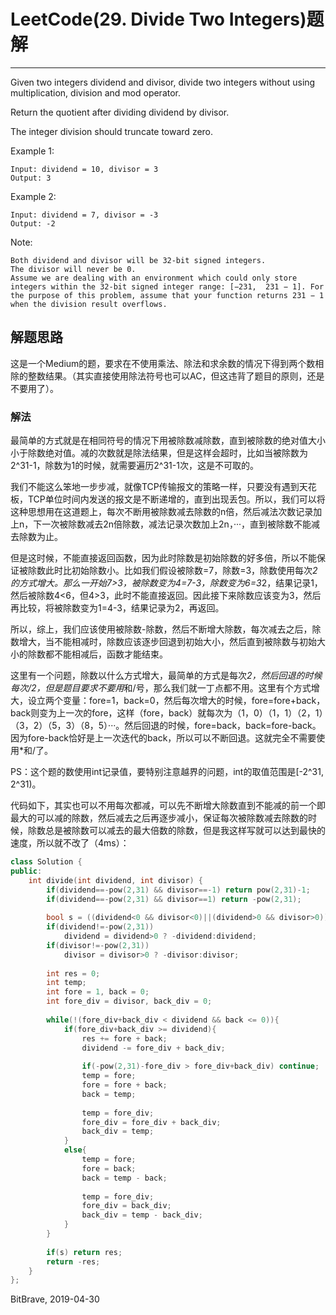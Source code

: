 # LeetCode(29. Divide Two Integers)题解
------
Given two integers dividend and divisor, divide two integers without using multiplication, division and mod operator.

Return the quotient after dividing dividend by divisor.

The integer division should truncate toward zero.

Example 1:

    Input: dividend = 10, divisor = 3
    Output: 3
Example 2:

    Input: dividend = 7, divisor = -3
    Output: -2
Note:

    Both dividend and divisor will be 32-bit signed integers.
    The divisor will never be 0.
    Assume we are dealing with an environment which could only store integers within the 32-bit signed integer range: [−231,  231 − 1]. For the purpose of this problem, assume that your function returns 231 − 1 when the division result overflows.

## 解题思路
这是一个Medium的题，要求在不使用乘法、除法和求余数的情况下得到两个数相除的整数结果。（其实直接使用除法符号也可以AC，但这违背了题目的原则，还是不要用了）。

### 解法
最简单的方式就是在相同符号的情况下用被除数减除数，直到被除数的绝对值大小小于除数绝对值。减的次数就是除法结果，但是这样会超时，比如当被除数为2^31-1，除数为1的时候，就需要遍历2^31-1次，这是不可取的。

我们不能这么笨地一步步减，就像TCP传输报文的策略一样，只要没有遇到天花板，TCP单位时间内发送的报文是不断递增的，直到出现丢包。所以，我们可以将这种思想用在这道题上，每次不断用被除数减去除数的n倍，然后减法次数记录加上n，下一次被除数减去2n倍除数，减法记录次数加上2n，···，直到被除数不能减去除数为止。

但是这时候，不能直接返回函数，因为此时除数是初始除数的好多倍，所以不能保证被除数此时比初始除数小。比如我们假设被除数=7，除数=3，除数使用每次*2的方式增大。那么一开始7>3，被除数变为4=7-3，除数变为6=3*2，结果记录1，然后被除数4<6，但4>3，此时不能直接返回。因此接下来除数应该变为3，然后再比较，将被除数变为1=4-3，结果记录为2，再返回。

所以，综上，我们应该使用被除数-除数，然后不断增大除数，每次减去之后，除数增大，当不能相减时，除数应该逐步回退到初始大小，然后直到被除数与初始大小的除数都不能相减后，函数才能结束。

这里有一个问题，除数以什么方式增大，最简单的方式是每次*2，然后回退的时候每次/2，但是题目要求不要用*和/号，那么我们就一丁点都不用。这里有个方式增大，设立两个变量：fore=1，back=0，然后每次增大的时候，fore=fore+back，back则变为上一次的fore，这样（fore，back）就每次为（1，0）（1，1）（2，1）（3，2）（5，3）（8，5）···。然后回退的时候，fore=back，back=fore-back。因为fore-back恰好是上一次迭代的back，所以可以不断回退。这就完全不需要使用*和/了。

PS：这个题的数使用int记录值，要特别注意越界的问题，int的取值范围是[-2^31, 2^31)。

代码如下，其实也可以不用每次都减，可以先不断增大除数直到不能减的前一个即最大的可以减的除数，然后减去之后再逐步减小，保证每次被除数减去除数的时候，除数总是被除数可以减去的最大倍数的除数，但是我这样写就可以达到最快的速度，所以就不改了（4ms）：

```c++
class Solution {
public:
    int divide(int dividend, int divisor) {
        if(dividend==-pow(2,31) && divisor==-1) return pow(2,31)-1;
        if(dividend==-pow(2,31) && divisor==1) return -pow(2,31);
        
        bool s = ((dividend<0 && divisor<0)||(dividend>0 && divisor>0)) ? true:false;
        if(dividend!=-pow(2,31))
            dividend = dividend>0 ? -dividend:dividend;
        if(divisor!=-pow(2,31))        
            divisor = divisor>0 ? -divisor:divisor;
        
        int res = 0;
        int temp;
        int fore = 1, back = 0;
        int fore_div = divisor, back_div = 0;
        
        while(!(fore_div+back_div < dividend && back <= 0)){
            if(fore_div+back_div >= dividend){
                res += fore + back;
                dividend -= fore_div + back_div;
                
                if(-pow(2,31)-fore_div > fore_div+back_div) continue;
                temp = fore;
                fore = fore + back;
                back = temp;
                
                temp = fore_div;
                fore_div = fore_div + back_div;
                back_div = temp;
            }
            else{
                temp = fore;
                fore = back;
                back = temp - back;
                
                temp = fore_div;
                fore_div = back_div;
                back_div = temp - back_div;
            }
        }
        
        if(s) return res;
        return -res;
    }
};
```

BitBrave, 2019-04-30